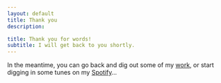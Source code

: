 ```yaml
---
layout: default
title: Thank you
description: 

title: Thank you for words!
subtitle: I will get back to you shortly.
---
```


<p class="col--lg5 col--md10 col--12 lead">In the meantime, you can go back and dig out some of my <a href="{{ site.base-url }}" class="button--underline">work</a>, or start digging in some tunes on my <a href="{{ site.spotify }}" target="_blank" class="button--underline">Spotify</a>…</p>